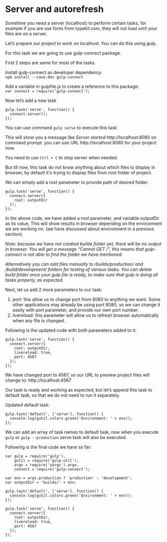 # Server and autorefresh

Sometime you need a server (localhost) to perform certain tasks, for example if you are use fonts from typekit.com, they will not load until your files are on a server.

Let’s prepare our project to work on localhost. You can do this using gulp.

For this task we are going to use gulp-connect package. 

First 2 steps are same for most of the tasks.

Install gulp-connect as developer dependency:   
```npm install --save-dev gulp-connect```

Add a variable in gulpfile.js to create a reference to this package.   
```var connect = require(‘gulp-connect’);```

Now let’s add a new task

```
gulp.task('serve', function() {
  connect.server();
});
```

You can use command ```gulp serve``` to execute this task

This will show you a message like *Server started http://localhost:8080* on command prompt. 
you can use URL http://localhost:8080 for your project now.

You need to use ```Ctrl + C``` to stop server when needed.

But till now, this task do not know anything about which files to display in browser, by default it's trying to display files from root folder of project.

We can simply add a root parameter to provide path of desired folder.

```
gulp.task('serve', function() {
  connect.server({
    root: outputDir
  });
});
```

In the above code, we have added a root parameter, and variable outputDir as its value, This will show results in browser depending on the environment we are working on. (we have discussed about environment in a previous section).


*Note: because we have not created builds folder yet, there will be no output in browser. You will get a message “Cannot GET /”, this means that gulp-connect is not able to find the folder we have mentioned.*

*Alternatively you can add files manually to /builds/production/ and /build/development/ folders for testing of various tasks. You can delete build folder once your gulp file is ready, to make sure that gulp is doing all tasks properly, as expected.*

Next, let us add 2 more parameters to our task:

1. port: this allow us to change port from 8080 to anything we want. Some other applications may already be using port 8080, so we can change it easily with port parameter, and provide our own port number.
2. livereload: this parameter will allow us to refresh browser automatically when any file is changed.

Following is the updated code with both parameters added to it:


```
gulp.task('serve', function() {
  connect.server({
    root: outputDir,
    livereload: true,
    port: 4567
  });
});
```

We have changed port to 4567, so our URL to preview project files will change to:  http://localhost:4567 

Our task is ready and working as expected, but let’s append this task to default task, so that we do not need to run it separately.   

Updated default task:

```
gulp.task('default', ['serve'], function() {
  console.log(gutil.colors.green('Environment: ' + env));
});
```

We can add  an array of task names to default task, now when you execute ```gulp``` or ```gulp --production``` serve task will also be executed.

Following is the final code we have so far:

```
var gulp = require('gulp'),
    gutil = require('gulp-util'),
    argv = require('yargs').argv,
    connect = require('gulp-connect');

var env = argv.production ? 'production' : 'development';
var outputDir = 'builds/' + env;

gulp.task('default', ['serve'], function() {
  console.log(gutil.colors.green('Environment: ' + env));
});

gulp.task('serve', function() {
  connect.server({
    root: outputDir,
    livereload: true,
    port: 4567
  });
});
```
